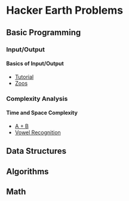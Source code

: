 # Hacker Earth Problems

## Basic Programming

### Input/Output
#### Basics of Input/Output
- [Tutorial](https://www.hackerearth.com/practice/basic-programming/input-output/basics-of-input-output/tutorial/)
- [Zoos](https://www.hackerearth.com/practice/basic-programming/input-output/basics-of-input-output/practice-problems/algorithm/is-zoo-f6f309e7/)
### Complexity Analysis
#### Time and Space Complexity
- [A + B](https://www.hackerearth.com/practice/basic-programming/complexity-analysis/time-and-space-complexity/practice-problems/algorithm/a-b-4/)
- [Vowel Recognition](https://www.hackerearth.com/practice/basic-programming/complexity-analysis/time-and-space-complexity/practice-problems/algorithm/vowel-game-f1a1047c/)
## Data Structures 

## Algorithms

## Math
